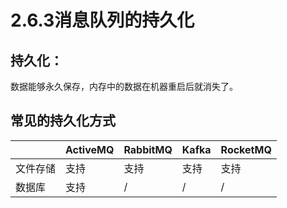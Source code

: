 # 2.6.3消息队列的持久化

## 持久化：

数据能够永久保存，内存中的数据在机器重启后就消失了。

## 常见的持久化方式

|          | ActiveMQ | RabbitMQ | Kafka | RocketMQ |
| -------- | -------- | -------- | ----- | -------- |
| 文件存储 | 支持     | 支持     | 支持  | 支持     |
| 数据库   | 支持     | /        | /     | /        |

